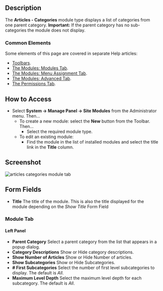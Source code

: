 <!-- Filename: Help4.x:Site_Modules:_Articles_-_Categories / Display title: Modules: Articles - Categories -->

## Description

The **Articles - Categories** module type displays a list of categories
from one parent category. **Important:** If the parent category has no
sub-categories the module does not display.

### Common Elements

Some elements of this page are covered in separate Help articles:

* [Toolbars](jdocmanual?article=help/common-elements/toolbars).
* [The Modules: Modules Tab](jdocmanual?article=help/modules/modules-module-tab).
* [The Modules: Menu Assignment Tab](jdocmanual?article=help/modules/modules-menu-assignment-tab).
* [The Modules: Advanced Tab](jdocmanual?article=help/modules/modules-advanced-tab).
* [The Permissions Tab](jdocmanual?article=help/common-elements/edit-permissions).

## How to Access

- Select **System → Manage Panel → Site Modules** from the
  Administrator menu. Then...
  - To create a new module: select the **New** button from the Toolbar.
    Then...
    - Select the required module type.
  - To edit an existing module:
    - Find the module in the list of installed modules and select the
      title link in the **Title** column.

## Screenshot

![articles categories module tab](../../../en/images/modules-site/modules-articles-categories-module-tab.png)

## Form Fields

- **Title** The title of the module. This is also the title displayed
  for the module depending on the *Show Title* Form Field

### Module Tab

#### Left Panel

- **Parent Category** Select a parent category from the list that appears in
  a popup dialog.
- **Category Descriptions** Show or Hide category descriptions.
- **Show Number of Articles** Show or Hide Number of articles.
- **Show Subcategories** Show or Hide Subcategories.
- **\# First Subcategories** Select the number of first level subcategories 
  to display. The default is *All*.
- **Maximum Level Depth** Select the maximum level depth for each subcategory. 
  The default is *All*.
